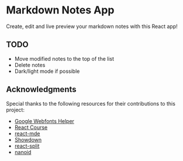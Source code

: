 # Markdown Notes App

Create, edit and live preview your markdown notes with this React app!

## TODO

- Move modified notes to the top of the list
- Delete notes
- Dark/light mode if possible

## Acknowledgments

Special thanks to the following resources for their contributions to this
project:

- [Google Webfonts Helper](https://gwfh.mranftl.com/fonts)
- [React Course](https://youtube.com/watch?v=bMknfKXIFA8)
- [react-mde](https://github.com/andrerpena/react-mde/tree/master)
- [Showdown](https://github.com/showdownjs/showdown)
- [react-split](https://github.com/nathancahill/split)
- [nanoid](https://github.com/ai/nanoid)
